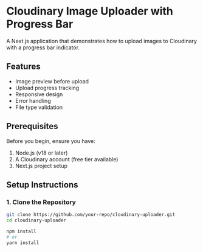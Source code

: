 # Cloudinary Image Uploader with Progress Bar

A Next.js application that demonstrates how to upload images to Cloudinary with a progress bar indicator.

## Features

-    Image preview before upload
-    Upload progress tracking
-    Responsive design
-    Error handling
-    File type validation

## Prerequisites

Before you begin, ensure you have:

1. Node.js (v18 or later)
2. A Cloudinary account (free tier available)
3. Next.js project setup

## Setup Instructions

### 1. Clone the Repository

```bash
git clone https://github.com/your-repo/cloudinary-uploader.git
cd cloudinary-uploader

npm install
# or
yarn install
```
